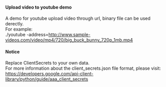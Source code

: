 #### Upload video to youtube demo 
A demo for youtube upload video through url, binary file can be used derectly.  
For example:  
./youtube -address=http://www.sample-videos.com/video/mp4/720/big_buck_bunny_720p_1mb.mp4

#### Notice
Replace ClientSecrets to your own data.   
For more information about the client_secrets.json file format, please visit:  
https://developers.google.com/api-client-library/python/guide/aaa_client_secrets  
